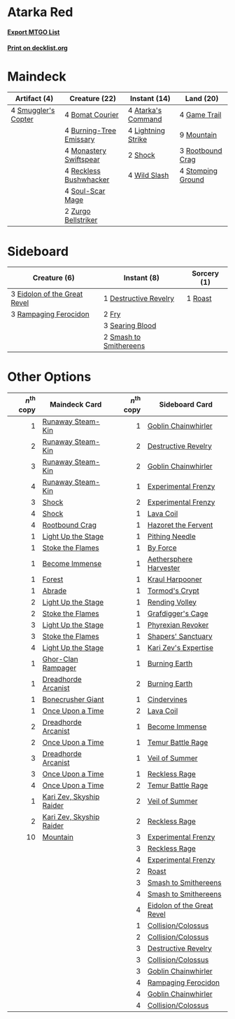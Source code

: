 # Atarka Red

#### [Export MTGO List](../collection/Atarka%20Red/Atarka%20Red.txt)
#### [Print on decklist.org](http://decklist.org/?deckmain=4%09Atarka's%20Command%0A4%09Bomat%20Courier%0A4%09Burning-Tree%20Emissary%0A4%09Game%20Trail%0A4%09Lightning%20Strike%0A4%09Monastery%20Swiftspear%0A9%09Mountain%0A4%09Reckless%20Bushwhacker%0A3%09Rootbound%20Crag%0A2%09Shock%0A4%09Smuggler's%20Copter%0A4%09Soul-Scar%20Mage%0A4%09Stomping%20Ground%0A4%09Wild%20Slash%0A2%09Zurgo%20Bellstriker&deckside=1%09Destructive%20Revelry%0A3%09Eidolon%20of%20the%20Great%20Revel%0A2%09Fry%0A3%09Rampaging%20Ferocidon%0A1%09Roast%0A3%09Searing%20Blood%0A2%09Smash%20to%20Smithereens)
# Maindeck

|                                         Artifact (4)                                         |                                          Creature (22)                                           |                                        Instant (14)                                         |                                         Land (20)                                          |
|----------------------------------------------------------------------------------------------|--------------------------------------------------------------------------------------------------|---------------------------------------------------------------------------------------------|--------------------------------------------------------------------------------------------|
|4 [Smuggler's Copter](http://gatherer.wizards.com/Pages/Card/Details.aspx?multiverseid=417808)|4 [Bomat Courier](http://gatherer.wizards.com/Pages/Card/Details.aspx?multiverseid=417772)        |4 [Atarka's Command](http://gatherer.wizards.com/Pages/Card/Details.aspx?multiverseid=394502)|4 [Game Trail](http://gatherer.wizards.com/Pages/Card/Details.aspx?multiverseid=410044)     |
|                                                                                              |4 [Burning-Tree Emissary](http://gatherer.wizards.com/Pages/Card/Details.aspx?multiverseid=426627)|4 [Lightning Strike](http://gatherer.wizards.com/Pages/Card/Details.aspx?multiverseid=383299)|9 [Mountain](http://gatherer.wizards.com/Pages/Card/Details.aspx?multiverseid=439859)       |
|                                                                                              |4 [Monastery Swiftspear](http://gatherer.wizards.com/Pages/Card/Details.aspx?multiverseid=438706) |2 [Shock](http://gatherer.wizards.com/Pages/Card/Details.aspx?multiverseid=129732)           |3 [Rootbound Crag](http://gatherer.wizards.com/Pages/Card/Details.aspx?multiverseid=420934) |
|                                                                                              |4 [Reckless Bushwhacker](http://gatherer.wizards.com/Pages/Card/Details.aspx?multiverseid=407626) |4 [Wild Slash](http://gatherer.wizards.com/Pages/Card/Details.aspx?multiverseid=391959)      |4 [Stomping Ground](http://gatherer.wizards.com/Pages/Card/Details.aspx?multiverseid=405110)|
|                                                                                              |4 [Soul-Scar Mage](http://gatherer.wizards.com/Pages/Card/Details.aspx?multiverseid=426850)       |                                                                                             |                                                                                            |
|                                                                                              |2 [Zurgo Bellstriker](http://gatherer.wizards.com/Pages/Card/Details.aspx?multiverseid=394748)    |                                                                                             |                                                                                            |


# Sideboard

|                                             Creature (6)                                              |                                           Instant (8)                                           |                                   Sorcery (1)                                    |
|-------------------------------------------------------------------------------------------------------|-------------------------------------------------------------------------------------------------|----------------------------------------------------------------------------------|
|3 [Eidolon of the Great Revel](http://gatherer.wizards.com/Pages/Card/Details.aspx?multiverseid=442117)|1 [Destructive Revelry](http://gatherer.wizards.com/Pages/Card/Details.aspx?multiverseid=373351) |1 [Roast](http://gatherer.wizards.com/Pages/Card/Details.aspx?multiverseid=394667)|
|3 [Rampaging Ferocidon](http://gatherer.wizards.com/Pages/Card/Details.aspx?multiverseid=435308)       |2 [Fry](http://gatherer.wizards.com/Pages/Card/Details.aspx?multiverseid=466894)                 |                                                                                  |
|                                                                                                       |3 [Searing Blood](http://gatherer.wizards.com/Pages/Card/Details.aspx?multiverseid=378483)       |                                                                                  |
|                                                                                                       |2 [Smash to Smithereens](http://gatherer.wizards.com/Pages/Card/Details.aspx?multiverseid=397795)|                                                                                  |


# Other Options

|*n*<sup>th</sup> copy|                                           Maindeck Card                                           |*n*<sup>th</sup> copy|                                           Sideboard Card                                            |
|--------------------:|---------------------------------------------------------------------------------------------------|--------------------:|-----------------------------------------------------------------------------------------------------|
|                    1|[Runaway Steam-Kin](http://gatherer.wizards.com/Pages/Card/Details.aspx?multiverseid=452865)       |                    1|[Goblin Chainwhirler](http://gatherer.wizards.com/Pages/Card/Details.aspx?multiverseid=443017)       |
|                    2|[Runaway Steam-Kin](http://gatherer.wizards.com/Pages/Card/Details.aspx?multiverseid=452865)       |                    2|[Destructive Revelry](http://gatherer.wizards.com/Pages/Card/Details.aspx?multiverseid=373351)       |
|                    3|[Runaway Steam-Kin](http://gatherer.wizards.com/Pages/Card/Details.aspx?multiverseid=452865)       |                    2|[Goblin Chainwhirler](http://gatherer.wizards.com/Pages/Card/Details.aspx?multiverseid=443017)       |
|                    4|[Runaway Steam-Kin](http://gatherer.wizards.com/Pages/Card/Details.aspx?multiverseid=452865)       |                    1|[Experimental Frenzy](http://gatherer.wizards.com/Pages/Card/Details.aspx?multiverseid=452849)       |
|                    3|[Shock](http://gatherer.wizards.com/Pages/Card/Details.aspx?multiverseid=129732)                   |                    2|[Experimental Frenzy](http://gatherer.wizards.com/Pages/Card/Details.aspx?multiverseid=452849)       |
|                    4|[Shock](http://gatherer.wizards.com/Pages/Card/Details.aspx?multiverseid=129732)                   |                    1|[Lava Coil](http://gatherer.wizards.com/Pages/Card/Details.aspx?multiverseid=452858)                 |
|                    4|[Rootbound Crag](http://gatherer.wizards.com/Pages/Card/Details.aspx?multiverseid=420934)          |                    1|[Hazoret the Fervent](http://gatherer.wizards.com/Pages/Card/Details.aspx?multiverseid=426838)       |
|                    1|[Light Up the Stage](http://gatherer.wizards.com/Pages/Card/Details.aspx?multiverseid=457251)      |                    1|[Pithing Needle](http://gatherer.wizards.com/Pages/Card/Details.aspx?multiverseid=129526)            |
|                    1|[Stoke the Flames](http://gatherer.wizards.com/Pages/Card/Details.aspx?multiverseid=383404)        |                    1|[By Force](http://gatherer.wizards.com/Pages/Card/Details.aspx?multiverseid=426825)                  |
|                    1|[Become Immense](http://gatherer.wizards.com/Pages/Card/Details.aspx?multiverseid=386487)          |                    1|[Aethersphere Harvester](http://gatherer.wizards.com/Pages/Card/Details.aspx?multiverseid=423809)    |
|                    1|[Forest](http://gatherer.wizards.com/Pages/Card/Details.aspx?multiverseid=439860)                  |                    1|[Kraul Harpooner](http://gatherer.wizards.com/Pages/Card/Details.aspx?multiverseid=452886)           |
|                    1|[Abrade](http://gatherer.wizards.com/Pages/Card/Details.aspx?multiverseid=430772)                  |                    1|[Tormod's Crypt](http://gatherer.wizards.com/Pages/Card/Details.aspx?multiverseid=389723)            |
|                    2|[Light Up the Stage](http://gatherer.wizards.com/Pages/Card/Details.aspx?multiverseid=457251)      |                    1|[Rending Volley](http://gatherer.wizards.com/Pages/Card/Details.aspx?multiverseid=394663)            |
|                    2|[Stoke the Flames](http://gatherer.wizards.com/Pages/Card/Details.aspx?multiverseid=383404)        |                    1|[Grafdigger's Cage](http://gatherer.wizards.com/Pages/Card/Details.aspx?multiverseid=278452)         |
|                    3|[Light Up the Stage](http://gatherer.wizards.com/Pages/Card/Details.aspx?multiverseid=457251)      |                    1|[Phyrexian Revoker](http://gatherer.wizards.com/Pages/Card/Details.aspx?multiverseid=383343)         |
|                    3|[Stoke the Flames](http://gatherer.wizards.com/Pages/Card/Details.aspx?multiverseid=383404)        |                    1|[Shapers' Sanctuary](http://gatherer.wizards.com/Pages/Card/Details.aspx?multiverseid=435362)        |
|                    4|[Light Up the Stage](http://gatherer.wizards.com/Pages/Card/Details.aspx?multiverseid=457251)      |                    1|[Kari Zev's Expertise](http://gatherer.wizards.com/Pages/Card/Details.aspx?multiverseid=423755)      |
|                    1|[Ghor-Clan Rampager](http://gatherer.wizards.com/Pages/Card/Details.aspx?multiverseid=460302)      |                    1|[Burning Earth](http://gatherer.wizards.com/Pages/Card/Details.aspx?multiverseid=370696)             |
|                    1|[Dreadhorde Arcanist](http://gatherer.wizards.com/Pages/Card/Details.aspx?multiverseid=461052)     |                    2|[Burning Earth](http://gatherer.wizards.com/Pages/Card/Details.aspx?multiverseid=370696)             |
|                    1|[Bonecrusher Giant](http://gatherer.wizards.com/Pages/Card/Details.aspx?multiverseid=473077)       |                    1|[Cindervines](http://gatherer.wizards.com/Pages/Card/Details.aspx?multiverseid=457305)               |
|                    1|[Once Upon a Time](http://gatherer.wizards.com/Pages/Card/Details.aspx?multiverseid=473131)        |                    2|[Lava Coil](http://gatherer.wizards.com/Pages/Card/Details.aspx?multiverseid=452858)                 |
|                    2|[Dreadhorde Arcanist](http://gatherer.wizards.com/Pages/Card/Details.aspx?multiverseid=461052)     |                    1|[Become Immense](http://gatherer.wizards.com/Pages/Card/Details.aspx?multiverseid=386487)            |
|                    2|[Once Upon a Time](http://gatherer.wizards.com/Pages/Card/Details.aspx?multiverseid=473131)        |                    1|[Temur Battle Rage](http://gatherer.wizards.com/Pages/Card/Details.aspx?multiverseid=391940)         |
|                    3|[Dreadhorde Arcanist](http://gatherer.wizards.com/Pages/Card/Details.aspx?multiverseid=461052)     |                    1|[Veil of Summer](http://gatherer.wizards.com/Pages/Card/Details.aspx?multiverseid=466952)            |
|                    3|[Once Upon a Time](http://gatherer.wizards.com/Pages/Card/Details.aspx?multiverseid=473131)        |                    1|[Reckless Rage](http://gatherer.wizards.com/Pages/Card/Details.aspx?multiverseid=439767)             |
|                    4|[Once Upon a Time](http://gatherer.wizards.com/Pages/Card/Details.aspx?multiverseid=473131)        |                    2|[Temur Battle Rage](http://gatherer.wizards.com/Pages/Card/Details.aspx?multiverseid=391940)         |
|                    1|[Kari Zev, Skyship Raider](http://gatherer.wizards.com/Pages/Card/Details.aspx?multiverseid=423754)|                    2|[Veil of Summer](http://gatherer.wizards.com/Pages/Card/Details.aspx?multiverseid=466952)            |
|                    2|[Kari Zev, Skyship Raider](http://gatherer.wizards.com/Pages/Card/Details.aspx?multiverseid=423754)|                    2|[Reckless Rage](http://gatherer.wizards.com/Pages/Card/Details.aspx?multiverseid=439767)             |
|                   10|[Mountain](http://gatherer.wizards.com/Pages/Card/Details.aspx?multiverseid=439859)                |                    3|[Experimental Frenzy](http://gatherer.wizards.com/Pages/Card/Details.aspx?multiverseid=452849)       |
|                     |                                                                                                   |                    3|[Reckless Rage](http://gatherer.wizards.com/Pages/Card/Details.aspx?multiverseid=439767)             |
|                     |                                                                                                   |                    4|[Experimental Frenzy](http://gatherer.wizards.com/Pages/Card/Details.aspx?multiverseid=452849)       |
|                     |                                                                                                   |                    2|[Roast](http://gatherer.wizards.com/Pages/Card/Details.aspx?multiverseid=394667)                     |
|                     |                                                                                                   |                    3|[Smash to Smithereens](http://gatherer.wizards.com/Pages/Card/Details.aspx?multiverseid=397795)      |
|                     |                                                                                                   |                    4|[Smash to Smithereens](http://gatherer.wizards.com/Pages/Card/Details.aspx?multiverseid=397795)      |
|                     |                                                                                                   |                    4|[Eidolon of the Great Revel](http://gatherer.wizards.com/Pages/Card/Details.aspx?multiverseid=442117)|
|                     |                                                                                                   |                    1|[Collision/Colossus](http://gatherer.wizards.com/Pages/Card/Details.aspx?multiverseid=457367)        |
|                     |                                                                                                   |                    2|[Collision/Colossus](http://gatherer.wizards.com/Pages/Card/Details.aspx?multiverseid=457367)        |
|                     |                                                                                                   |                    3|[Destructive Revelry](http://gatherer.wizards.com/Pages/Card/Details.aspx?multiverseid=373351)       |
|                     |                                                                                                   |                    3|[Collision/Colossus](http://gatherer.wizards.com/Pages/Card/Details.aspx?multiverseid=457367)        |
|                     |                                                                                                   |                    3|[Goblin Chainwhirler](http://gatherer.wizards.com/Pages/Card/Details.aspx?multiverseid=443017)       |
|                     |                                                                                                   |                    4|[Rampaging Ferocidon](http://gatherer.wizards.com/Pages/Card/Details.aspx?multiverseid=435308)       |
|                     |                                                                                                   |                    4|[Goblin Chainwhirler](http://gatherer.wizards.com/Pages/Card/Details.aspx?multiverseid=443017)       |
|                     |                                                                                                   |                    4|[Collision/Colossus](http://gatherer.wizards.com/Pages/Card/Details.aspx?multiverseid=457367)        |

